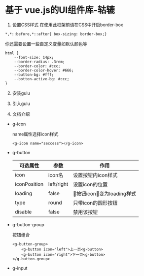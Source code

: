 # 基于 vue.js的UI组件库-轱辘

1. 设置CSS样式
在使用此框架前请在CSS中开启border-box
```
*,*::before,*::after{ box-sizing: border-box;}
```
你还需要设置一些自定义变量如默认颜色等
```
html {
    --font-size: 14px;
    --border-radius: .3rem;
    --border-color: #ccc;
    --border-color-hover: #666;
    --button-bg: #fff;
    --botton-active-bg: #ccc;
}
```
2. 安装gulu

3. 引入gulu

4. 文档介绍
-  g-icon

    name属性选择icon样式
    ```
    <g-icon name="seccess"></g-icon>
    ```
- g-button

    | 可选属性 | 参数| 作用 |
    |--|--|--|
    |icon |icon名|设置按钮内icon样式|
    |iconPosition| left/right| 设置icon的位置|
    |loading|false| 按钮icon变为loading样式|
    |type|round|只带icon的圆形按钮|
    |disable|false| 禁用该按钮 |

- g-button-group

    按钮组合
    ```
    <g-button-group>
        <g-button icon="left">上一页<g-button>
        <g-button icon="right">下一页<g-button>
    </g-button-group>
    ```
- g-input